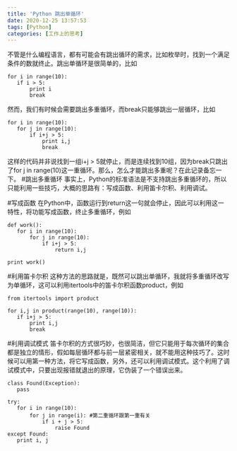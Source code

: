 ```yaml
---
title: 'Python 跳出单循环'
date: 2020-12-25 13:57:53
tags: [Python]
categories: [工作上的思考]
---
```

不管是什么编程语言，都有可能会有跳出循环的需求，比如枚举时，找到一个满足条件的数就终止。跳出单循环是很简单的，比如
 ```
for i in range(10):
    if i > 5:
        print i
        break
 ```
然而，我们有时候会需要跳出多重循环，而break只能够跳出一层循环，比如
 ```
for i in range(10):
    for j in range(10):
        if i+j > 5:
            print i,j
            break
 ```
这样的代码并非说找到一组i+j > 5就停止，而是连续找到10组，因为break只跳出了for j in range(10)这一重循环。那么，怎么才能跳出多重呢？在此记录备忘一下。
#跳出多重循环
事实上，Python的标准语法是不支持跳出多重循环的，所以只能利用一些技巧，大概的思路有：写成函数、利用笛卡尔积、利用调试。

#写成函数
在Python中，函数运行到return这一句就会停止，因此可以利用这一特性，将功能写成函数，终止多重循环，例如
 ```
def work():
    for i in range(10):
        for j in range(10):
            if i+j > 5:
                return i,j

print work()
 ```
#利用笛卡尔积
这种方法的思路就是，既然可以跳出单循环，我就将多重循环改写为单循环，这可以利用itertools中的笛卡尔积函数product，例如
 ```
from itertools import product

for i,j in product(range(10), range(10)):
    if i+j > 5:
        print i,j
        break
 ```
#利用调试模式
笛卡尔积的方式很巧妙，也很简洁，但它只能用于每次循环的集合都是独立的情形，假如每层循环都与前一层紧密相关，就不能用这种技巧了。这时候可以用第一种方法，将它写成函数，另外，还可以利用调试模式。这个利用了调试模式中，只要出现报错就退出的原理，它伪装了一个错误出来。
 ```
class Found(Exception):
    pass

try:
    for i in range(10):
        for j in range(i): #第二重循环跟第一重有关
            if i + j > 5:
                raise Found
except Found:
    print i, j
 ```